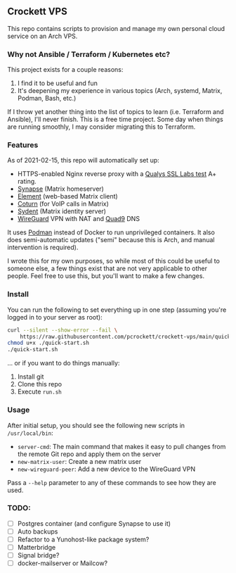 ## Crockett VPS

This repo contains scripts to provision and manage my own personal cloud service on an Arch VPS.

### Why not Ansible / Terraform / Kubernetes etc?

This project exists for a couple reasons:

1. I find it to be useful and fun
2. It's deepening my experience in various topics (Arch, systemd, Matrix, Podman, Bash, etc.)

If I throw yet another thing into the list of topics to learn (i.e. Terraform and Ansible), I'll never finish. This is a free time project. Some day when things are running smoothly, I may consider migrating this to Terraform.

### Features

As of 2021-02-15, this repo will automatically set up:

* HTTPS-enabled Nginx reverse proxy with a [Qualys SSL Labs test][1] A+ rating.
* [Synapse][2] (Matrix homeserver)
* [Element][3] (web-based Matrix client)
* [Coturn][4] (for VoIP calls in Matrix)
* [Sydent][5] (Matrix identity server)
* [WireGuard][6] VPN with NAT and [Quad9][7] DNS

It uses [Podman][8] instead of Docker to run unprivileged containers. It also does semi-automatic updates ("semi" because this is Arch, and manual intervention is required).

I wrote this for my own purposes, so while most of this could be useful to someone else, a few things exist that are not very applicable to other people. Feel free to use this, but you'll want to make a few changes.

### Install

You can run the following to set everything up in one step (assuming you're logged in to your server as root):

```bash
curl --silent --show-error --fail \
    https://raw.githubusercontent.com/pcrockett/crockett-vps/main/quick-start.sh > quick-start.sh
chmod u+x ./quick-start.sh
./quick-start.sh
```

... or if you want to do things manually:

1. Install git
2. Clone this repo
3. Execute `run.sh`

### Usage

After initial setup, you should see the following new scripts in `/usr/local/bin`:

* `server-cmd`: The main command that makes it easy to pull changes from the remote Git repo and apply them on the server
* `new-matrix-user`: Create a new matrix user
* `new-wireguard-peer`: Add a new device to the WireGuard VPN

Pass a `--help` parameter to any of these commands to see how they are used.

### TODO:

* [ ] Postgres container (and configure Synapse to use it)
* [ ] Auto backups
* [ ] Refactor to a Yunohost-like package system?
* [ ] Matterbridge
* [ ] Signal bridge?
* [ ] docker-mailserver or Mailcow?

[1]: https://www.ssllabs.com/ssltest/
[2]: https://github.com/matrix-org/synapse
[3]: https://github.com/vector-im/element-web
[4]: https://github.com/instrumentisto/coturn-docker-image
[5]: https://github.com/matrix-org/sydent
[6]: https://www.wireguard.com/
[7]: https://www.quad9.net/
[8]: https://podman.io/

